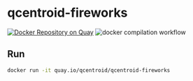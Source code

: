 # qcentroid-fireworks

[![Docker Repository on Quay](https://quay.io/repository/qcentroid/qcentroid-fireworks/status "Docker Repository on Quay")](https://quay.io/repository/qcentroid/qcentroid-base-gcc)
![docker compilation workflow](https://github.com/QCentroid/qcentroid-fireworks/actions/workflows/image.yml/badge.svg)

## Run

```bash
docker run -it quay.io/qcentroid/qcentroid-fireworks
```
